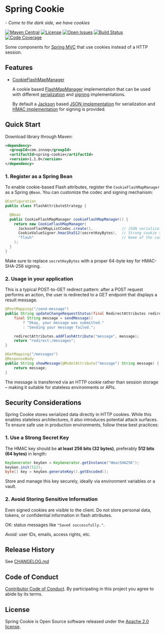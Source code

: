 # Spring Cookie
*- Come to the dark side, we have cookies*

[![Maven Central](https://maven-badges.herokuapp.com/maven-central/com.innoq/spring-cookie/badge.svg)](https://maven-badges.herokuapp.com/maven-central/com.innoq/spring-cookie)
[![License](https://img.shields.io/badge/License-Apache%202.0-blue.svg)](https://www.apache.org/licenses/LICENSE-2.0)
[![Open Issues](https://img.shields.io/github/issues/innoq/spring-cookie.svg)](https://github.com/innoq/spring-cookie/issues)
[![Build Status](https://github.com/innoq/spring-cookie/actions/workflows/main.yml/badge.svg)](https://github.com/innoq/spring-cookie/actions/workflows/main.yml)
[![Code Coverage](https://codecov.io/gh/innoq/spring-cookie/branch/main/graph/badge.svg)](https://codecov.io/gh/innoq/spring-cookie)

Some components for
[Spring MVC](https://docs.spring.io/spring/docs/current/spring-framework-reference/web.html)
that use cookies instead of a HTTP session.


## Features

- [CookieFlashMapManager](./src/main/java/com/innoq/spring/cookie/flash/CookieFlashMapManager.java)

  A cookie based [FlashMapManager](https://docs.spring.io/spring-framework/docs/current/javadoc-api/org/springframework/web/servlet/FlashMapManager.html)
  implementation that can be used with different
  [serialization](./src/main/java/com/innoq/spring/cookie/flash/FlashMapListCodec.java)
  and [signing](./src/main/java/com/innoq/spring/cookie/security/CookieValueSigner.java)
  implementations.

  By default a [Jackson](https://github.com/FasterXML/jackson) based
  [JSON implementation](./src/main/java/com/innoq/spring/cookie/flash/codec/jackson/JacksonFlashMapListCodec.java)
  for serialization and
  [HMAC implementation](./src/main/java/com/innoq/spring/cookie/security/HmacCookieValueSigner.java)
  for signing is provided.


## Quick Start

Download library through Maven:

```xml
<dependency>
  <groupId>com.innoq</groupId>
  <artifactId>spring-cookie</artifactId>
  <version>1.1.0</version>
</dependency>
```

### 1. Register as a Spring Bean

To enable cookie-based Flash attributes, register the `CookieFlashMapManager` as a Spring `@Bean`. You can customize the codec and signing mechanism:

```java
@Configuration
public class FlashAttributeStrategy {

  @Bean
  public CookieFlashMapManager cookieFlashMapManager() {
    return new CookieFlashMapManager(
      JacksonFlashMapListCodec.create(),             // JSON serialization
      CookieValueSigner.hmacSha512(secretKeyBytes),  // Strong cookie signing
      "flash"                                        // Name of the cookie
    );
  }
}
```

Make sure to replace `secretKeyBytes` with a proper 64-byte key for HMAC-SHA-256 signing.

### 2. Usage in your application

This is a typical POST-to-GET redirect pattern: after a POST request performs an action, the user is redirected to a GET endpoint that displays a result message.

```java
@PostMapping("/send-message")
public String updateChangeRequestStatus(final RedirectAttributes redirectAttributes) {
    final String message = sendMessage()
        ? "Okay, your message was submitted."
        : "Sending your message failed.";

    redirectAttributes.addFlashAttribute("message", message);
    return "redirect:/messages";
}

@GetMapping("/messages")
@ResponseBody
public String showMessage(@ModelAttribute("message") String message) {
    return message;
}
```

The message is transferred via an HTTP cookie rather than session storage – making it suitable for stateless environments or APIs.

## Security Considerations

Spring Cookie stores serialized data directly in HTTP cookies. While this enables stateless architectures, it also introduces potential attack surfaces. To ensure safe use in production environments, follow these best practices:

### 1. Use a Strong Secret Key

The HMAC key should be **at least 256 bits (32 bytes)**, preferably **512 bits (64 bytes)** in length:

```java
KeyGenerator keyGen = KeyGenerator.getInstance("HmacSHA256");
keyGen.init(512);
byte[] key = keyGen.generateKey().getEncoded();
```

Store and manage this key securely, ideally via environment variables or a vault.

### 2. Avoid Storing Sensitive Information

Even signed cookies are visible to the client. Do not store personal data, tokens, or confidential information in flash attributes.

OK: status messages like `"Saved successfully."`.

*Avoid:* user IDs, emails, access rights, etc.

## Release History

See [CHANGELOG.md](./CHANGELOG.md)


## Code of Conduct

[Contributor Code of Conduct](./CODE_OF_CONDUCT.md). By participating in this
project you agree to abide by its terms.


## License

Spring Cookie is Open Source software released under the
[Apache 2.0 license](http://www.apache.org/licenses/LICENSE-2.0.html).

